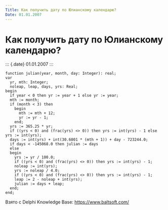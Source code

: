 ```yaml
---
Title: Как получить дату по Юлианскому календарю?
Date: 01.01.2007
---
```



Как получить дату по Юлианскому календарю?
==========================================

::: {.date}
01.01.2007
:::

    function julian(year, month, day: Integer): real;
    var
      yr, mth: Integer;
      noleap, leap, days, yrs: Real;
    begin
      if year < 0 then yr := year + 1 else yr := year;
      mth := month;
      if (month < 3) then
        begin
          mth := mth + 12;
          yr := yr - 1;
        end;
      yrs := 365.25 * yr;
      if ((yrs < 0) and (frac(yrs) <> 0)) then yrs := int(yrs) - 1 else yrs := int(yrs);
      days := int(yrs) + int(30.6001 * (mth + 1)) + day - 723244.0;
      if days < -145068.0 then julian := days
      else
      begin
        yrs := yr / 100.0;
        if ((yrs < 0) and (frac(yrs) <> 0)) then yrs := int(yrs) - 1;
        noleap := int(yrs);
        yrs := noleap / 4.0;
        if ((yrs < 0) and (frac(yrs) <> 0)) then yrs := int(yrs) - 1;
        leap := 2 - noleap + int(yrs);
        julian := days + leap;
      end;
    end;

Взято с Delphi Knowledge Base: <https://www.baltsoft.com/>
